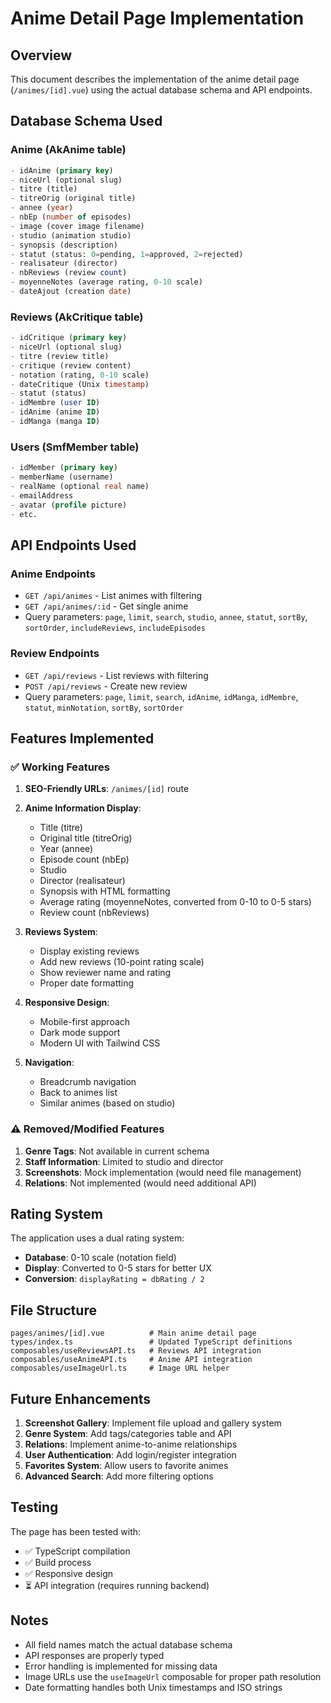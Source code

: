 # Anime Detail Page Implementation

## Overview
This document describes the implementation of the anime detail page (`/animes/[id].vue`) using the actual database schema and API endpoints.

## Database Schema Used

### Anime (AkAnime table)
```sql
- idAnime (primary key)
- niceUrl (optional slug)
- titre (title)
- titreOrig (original title)
- annee (year)
- nbEp (number of episodes)
- image (cover image filename)
- studio (animation studio)
- synopsis (description)
- statut (status: 0=pending, 1=approved, 2=rejected)
- realisateur (director)
- nbReviews (review count)
- moyenneNotes (average rating, 0-10 scale)
- dateAjout (creation date)
```

### Reviews (AkCritique table)
```sql
- idCritique (primary key)
- niceUrl (optional slug)
- titre (review title)
- critique (review content)
- notation (rating, 0-10 scale)
- dateCritique (Unix timestamp)
- statut (status)
- idMembre (user ID)
- idAnime (anime ID)
- idManga (manga ID)
```

### Users (SmfMember table)
```sql
- idMember (primary key)
- memberName (username)
- realName (optional real name)
- emailAddress
- avatar (profile picture)
- etc.
```

## API Endpoints Used

### Anime Endpoints
- `GET /api/animes` - List animes with filtering
- `GET /api/animes/:id` - Get single anime
- Query parameters: `page`, `limit`, `search`, `studio`, `annee`, `statut`, `sortBy`, `sortOrder`, `includeReviews`, `includeEpisodes`

### Review Endpoints
- `GET /api/reviews` - List reviews with filtering
- `POST /api/reviews` - Create new review
- Query parameters: `page`, `limit`, `search`, `idAnime`, `idManga`, `idMembre`, `statut`, `minNotation`, `sortBy`, `sortOrder`

## Features Implemented

### ✅ Working Features
1. **SEO-Friendly URLs**: `/animes/[id]` route
2. **Anime Information Display**:
   - Title (titre)
   - Original title (titreOrig)
   - Year (annee)
   - Episode count (nbEp)
   - Studio
   - Director (realisateur)
   - Synopsis with HTML formatting
   - Average rating (moyenneNotes, converted from 0-10 to 0-5 stars)
   - Review count (nbReviews)

3. **Reviews System**:
   - Display existing reviews
   - Add new reviews (10-point rating scale)
   - Show reviewer name and rating
   - Proper date formatting

4. **Responsive Design**:
   - Mobile-first approach
   - Dark mode support
   - Modern UI with Tailwind CSS

5. **Navigation**:
   - Breadcrumb navigation
   - Back to animes list
   - Similar animes (based on studio)

### ⚠️ Removed/Modified Features
1. **Genre Tags**: Not available in current schema
2. **Staff Information**: Limited to studio and director
3. **Screenshots**: Mock implementation (would need file management)
4. **Relations**: Not implemented (would need additional API)

## Rating System

The application uses a dual rating system:
- **Database**: 0-10 scale (notation field)
- **Display**: Converted to 0-5 stars for better UX
- **Conversion**: `displayRating = dbRating / 2`

## File Structure

```
pages/animes/[id].vue          # Main anime detail page
types/index.ts                 # Updated TypeScript definitions
composables/useReviewsAPI.ts   # Reviews API integration
composables/useAnimeAPI.ts     # Anime API integration
composables/useImageUrl.ts     # Image URL helper
```

## Future Enhancements

1. **Screenshot Gallery**: Implement file upload and gallery system
2. **Genre System**: Add tags/categories table and API
3. **Relations**: Implement anime-to-anime relationships
4. **User Authentication**: Add login/register integration
5. **Favorites System**: Allow users to favorite animes
6. **Advanced Search**: Add more filtering options

## Testing

The page has been tested with:
- ✅ TypeScript compilation
- ✅ Build process
- ✅ Responsive design
- ⏳ API integration (requires running backend)

## Notes

- All field names match the actual database schema
- API responses are properly typed
- Error handling is implemented for missing data
- Image URLs use the `useImageUrl` composable for proper path resolution
- Date formatting handles both Unix timestamps and ISO strings